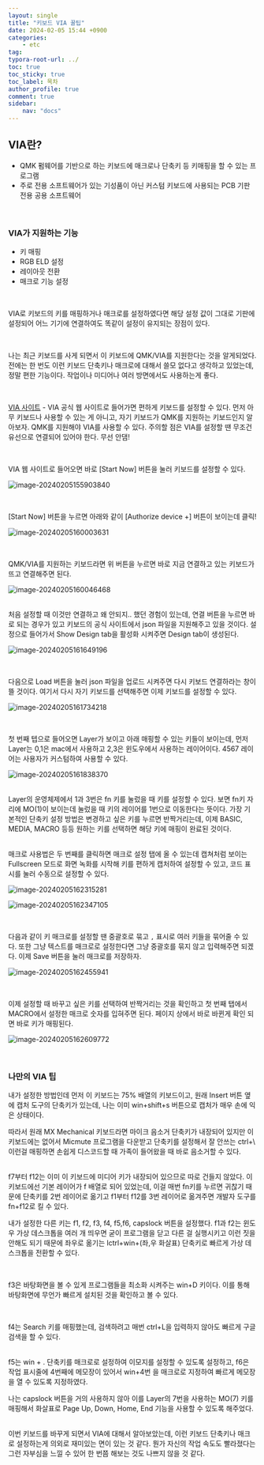 ```yaml
---
layout: single
title: "키보드 VIA 꿀팁"
date: 2024-02-05 15:44 +0900
categories: 
    - etc
tag: 
typora-root-url: ../
toc: true
toc_sticky: true
toc_label: 목차
author_profile: true
comment: true
sidebar:
    nav: "docs"
---
```


## VIA란?

- QMK 펌웨어를 기반으로 하는 키보드에 매크로나 단축키 등 키매핑을 할 수 있는 프로그램
- 주로 전용 소프트웨어가 있는 기성품이 아닌 커스텀 키보드에 사용되는 PCB 기판 전용 공용 소프트웨어

<br>

### VIA가 지원하는 기능

- 키 매핑
- RGB ELD 설정
- 레이아웃 전환
- 매크로 기능 설정

<br>

VIA로 키보드의 키를 매핑하거나 매크로를 설정하였다면 해당 설정 값이 그대로 기판에 설정되어 어느 기기에 연결하여도 똑같이 설정이 유지되는 장점이 있다. 

<br>

나는 최근 키보드를 사게 되면서 이 키보드에 QMK/VIA를 지원한다는 것을 알게되었다.  전에는 한 번도 이런 키보드 단축키나 매크로에 대해서 쓸모 없다고 생각하고 있었는데, 정말 편한 기능이다. 작업이나 미디어나 여러 방면에서도 사용하는게 좋다. 

<br>

[VIA 사이트](https://www.caniusevia.com/) - VIA 공식 웹 사이트로 들어가면 편하게 키보드를 설정할 수 있다. 먼저 아무 키보드나 사용할 수 있는 게 아니고, 자기 키보드가 QMK를 지원하는 키보드인지 알아보자. QMK를 지원해야 VIA를 사용할 수 있다. 주의할 점은 VIA를 설정할 땐 무조건 유선으로 연결되어 있어야 한다. 무선 안댐!

<br>

VIA 웹 사이트로 들어오면 바로 [Start Now] 버튼을 눌러 키보드를 설정할 수 있다.

![image-20240205155903840](/images/2024-02-05-via-guide/image-20240205155903840.png)

<br>

[Start Now] 버튼을 누르면 아래와 같이 [Authorize device +] 버튼이 보이는데 클릭!

![image-20240205160003631](/images/2024-02-05-via-guide/image-20240205160003631.png)

<br>

QMK/VIA를 지원하는 키보드라면 위 버튼을 누르면 바로 지금 연결하고 있는 키보드가 뜨고 연결해주면 된다.

![image-20240205160046468](/images/2024-02-05-via-guide/image-20240205160046468.png)

<br>
처음 설정할 때 이것만 연결하고 왜 안되지.. 했던 경험이 있는데, 연결 버튼을 누르면 바로 되는 경우가 있고 키보드의 공식 사이트에서 json 파일을 지원해주고 있을 것이다. 설정으로 들어가서 Show Design tab을 활성화 시켜주면 Design tab이 생성된다.

![image-20240205161649196](/images/2024-02-05-via-guide/image-20240205161649196.png)

<br>

다음으로 Load 버튼을 눌러 json 파일을 업로드 시켜주면 다시 키보드 연결하라는 창이 뜰 것이다. 여기서 다시 자기 키보드를 선택해주면 이제 키보드를 설정할 수 있다.

![image-20240205161734218](/images/2024-02-05-via-guide/image-20240205161734218.png)


<br>

첫 번째 텝으로 들어오면 Layer가 보이고 아래 매핑할 수 있는 키들이 보이는데, 먼저 Layer는 0,1은 mac에서 사용하고 2,3은 윈도우에서 사용하는 레이어이다. 4567 레이어는 사용자가 커스텀하여 사용할 수 있다.

![image-20240205161838370](/images/2024-02-05-via-guide/image-20240205161838370.png)

<br>Layer의 운영체제에서 1과 3번은 fn 키를 눌렀을 때 키를 설정할 수 있다. 보면 fn키 자리에 MO(1)이 보이는데 눌렀을 때 키의 레이어를 1번으로 이동한다는 뜻이다. 가장 기본적인 단축키 설정 방법은 변경하고 싶은 키를 누르면 반짝거리는데, 이제 BASIC, MEDIA, MACRO 등등 원하는 키를 선택하면 해당 키에 매핑이 완료된 것이다.

<br>
매크로 사용법은 두 번째를 클릭하면 매크로 설정 탭에 올 수 있는데 캡쳐처럼 보이는 Fullscreen 모드로 화면 녹화를 시작해 키를 편하게 캡처하여 설정할 수 있고, 코드 표시를 눌러 수동으로 설정할 수 있다. 

![image-20240205162315281](/images/2024-02-05-via-guide/image-20240205162315281.png)

![image-20240205162347105](/images/2024-02-05-via-guide/image-20240205162347105.png)

<br>

다음과 같이 키 매크로를 설정할 땐 중괄호로 묶고 `,` 표시로 여러 키들을 묶어줄 수 있다. 또한 그냥 텍스트를 매크로로 설정한다면 그냥 중괄호를 묶지 않고 입력해주면 되겠다. 이제 Save 버튼을 눌러 매크로를 저장하자.

![image-20240205162455941](/images/2024-02-05-via-guide/image-20240205162455941.png)

<br>

이제 설정할 때 바꾸고 싶은 키를 선택하여 반짝거리는 것을 확인하고 첫 번째 탭에서 MACRO에서 설정한 매크로 숫자를 입혀주면 된다. 페이지 상에서 바로 바뀐게 확인 되면 바로 키가 매핑된다.

![image-20240205162609772](/images/2024-02-05-via-guide/image-20240205162609772.png)

<br>

### 나만의 VIA 팁

내가 설정한 방법인데 먼저 이 키보드는 75% 배열의 키보드이고, 원래 Insert 버튼 옆에 캡처 도구의 단축키가 있는데, 나는 이미 win+shift+s 버튼으로 캡처가 매우 손에 익은 상태이다.  

따라서 원래 MX Mechanical 키보드라면 마이크 음소거 단축키가 내장되어 있지만 이 키보드에는 없어서 Micmute 프로그램을 다운받고 단축키를 설정해서 잘 안쓰는 ctrl+\ 이런걸 매핑하면 손쉽게 디스코드할 때 가족이 들어왔을 때 바로 음소거할 수 있다. 

<br>
f7부터 f12는 이미 이 키보드에 미디어 키가 내장되어 있으므로 따로 건들지 않았다. 이 키보드에선 기본 레이어가 f 배열로 되어 있었는데, 이걸 매번 fn키를 누르면 귀찮기 때문에 단축키를 2번 레이어로 옮기고 f1부터 f12를 3번 레이어로 옮겨주면 개발자 도구를 fn+f12로 킬 수 있다. 

<br>

내가 설정한 다른 키는 f1, f2, f3, f4, f5,f6, capslock 버튼을 설정했다.  f1과 f2는 윈도우 가상 데스크톱을 여러 개 띄우면 굳이 프로그램을 닫고 다른 걸 실행시키고 이런 짓을 안해도 되기 때문에 좌우로 옮기는 lctrl+win+(좌,우 화살표) 단축키로 빠르게 가상 데스크톱을 전환할 수 있다.  

<br>

f3은 바탕화면을 볼 수 있게 프로그램들을 최소화 시켜주는 win+D 키이다. 이를 통해 바탕화면에 무언가 빠르게 설치된 것을 확인하고 볼 수 있다.  

<br>

f4는 Search 키를 매핑했는데, 검색하려고 매번 ctrl+L을 입력하지 않아도 빠르게 구글 검색을 할 수 있다.

<br>
f5는 win + . 단축키를 매크로로 설정하여 이모지를 설정할 수 있도록 설정하고, f6은 작업 표시줄에 4번째에 메모장이 있어서 win+4번 을 매크로로 지정하여 빠르게 메모장을 열 수 있도록 지정하였다. 

<br>

나는 capslock 버튼을 거의 사용하지 않아 이를 Layer의 7번을 사용하는 MO(7) 키를 매핑해서 화살표로 Page Up, Down, Home, End 기능을 사용할 수 있도록 해주었다.

<br>
이번 키보드를 바꾸게 되면서 VIA에 대해서 알아보았는데, 이런 키보드 단축키나 매크로 설정하는게 의외로 재미있는 면이 있는 것 같다. 뭔가 자신의 작업 속도도 빨라졌다는 그런 자부심을 느낄 수 있어 한 번쯤 해보는 것도 나쁘지 않을 것 같다.

